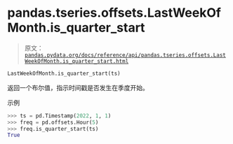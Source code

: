 # pandas.tseries.offsets.LastWeekOfMonth.is_quarter_start

> 原文：[`pandas.pydata.org/docs/reference/api/pandas.tseries.offsets.LastWeekOfMonth.is_quarter_start.html`](https://pandas.pydata.org/docs/reference/api/pandas.tseries.offsets.LastWeekOfMonth.is_quarter_start.html)

```py
LastWeekOfMonth.is_quarter_start(ts)
```

返回一个布尔值，指示时间戳是否发生在季度开始。

示例

```py
>>> ts = pd.Timestamp(2022, 1, 1)
>>> freq = pd.offsets.Hour(5)
>>> freq.is_quarter_start(ts)
True 
```
